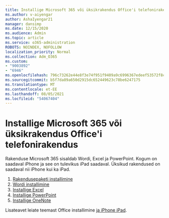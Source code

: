 ```yaml
---
title: Installige Microsoft 365 või üksikrakendus Office'i telefonirakendus
ms.author: v-aiyengar
author: AshaIyengar21
manager: dansimp
ms.date: 12/15/2020
ms.audience: Admin
ms.topic: article
ms.service: o365-administration
ROBOTS: NOINDEX, NOFOLLOW
localization_priority: Normal
ms.collection: Adm_O365
ms.custom:
- "9003892"
- "6946"
ms.openlocfilehash: 796c73262e44e8f3e74f951f9409a9c6996367edeef53572f8caf6bbb56adf47
ms.sourcegitcommit: b5f7da89a650d2915dc652449623c78be6247175
ms.translationtype: MT
ms.contentlocale: et-EE
ms.lasthandoff: 08/05/2021
ms.locfileid: "54067404"
---
```

# <a name="install-the-microsoft-365-app-bundle-or-an-individual-office-app"></a>Installige Microsoft 365 või üksikrakendus Office'i telefonirakendus

Rakenduse Microsoft 365 sisaldab Wordi, Excel ja PowerPoint. Kogum on saadaval iPhone ja see on tulevikus iPad saadaval. Üksikud rakendused on saadaval nii iPhone kui ka iPad.

1. [Rakendusepaketi installimine](https://go.microsoft.com/fwlink/?linkid=2136762)
1. [Wordi installimine](https://go.microsoft.com/fwlink/?linkid=2136974)
1. [Installige Excel](https://go.microsoft.com/fwlink/?linkid=2136975)
1. [Installige PowerPoint](https://go.microsoft.com/fwlink/?linkid=2136882)
1. [Installige OneNote](https://go.microsoft.com/fwlink/?linkid=2136883)

Lisateavet leiate teemast Office installimine [ja iPhone iPad](https://go.microsoft.com/fwlink/?linkid=2135560).
